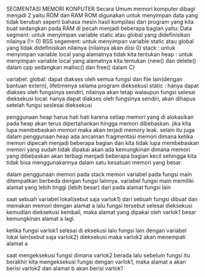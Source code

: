 SEGMENTASI MEMORI KONPUTER
Secara Umum memori komputer dibagi menjadi 2 yaitu ROM dan RAM
ROM digunakan untuk menyimpan data yang tidak berubah seperti bahasa mesin hasil kompilasi dari program yang kita buat
sedangkan pada RAM di pecah menjadi beberapa bagian yaitu:
Data segment: untuk menyimpan variable static atau global yang didefinisikan nilainya (!= 0)
BSS segement: untuk menyimpan variable static atau global yang tidak didefinisikan nilainya (nilainya akan diisi 0)
stack : untuk menyimpan variable local yang alamatnya tidak kita tentukan
heap : untuk menyimpan variable local yang alamatnya kita tentukan (new() dan delete() dalam cpp sedangkan malloc() dan free() dalam C)

variabel:
global: dapat diakses oleh semua fungsi dan file lain(dengan bantuan extern), lifetimenya selama program dieksekusi
static : hanya dapat diakses oleh fungsinya sendiri, nilainya akan tetap walaupun fungsi selesai dieksekusi
local: hanya dapat diakses oleh fungsinya sendiri, akan dihapus setelah fungsi seslesai dieksekusi

penggunaan heap harus hati hati karena setiap memori yang di alokasikan pada heap akan terus dipertahankan hingga memori dibebaskan. jika kita lupa membebaskan memori maka akan terjadi memory leak. selain itu juga dalam penggunaan heap ada ancaman fragmentasi memori dimana ketika memori dipecah menjadi beberapa bagian dan kita tidak lupa membebaskan memori yang sudah tidak dipakai akan ada kemungkinan dimana memori yang dibebaskan akan terbagi menjadi beberapa bagian kecil sehingga kita tidak bisa menggunakannya dalam satu kesatuan memori yang besar.

dalam penggunaan memori pada stack memori variabel pada fungsi main ditempatkan berbeda dengan fungsi lainnya. variabel fungsi main memiliki alamat yang lebih tinggi (lebih besar) dari pada alamat fungsi lain

saat sebuah variabel lokal(sebut saja varlok1) dari sebuah fungsi dibuat dan memakan memori dengan alamat a lalu fungsi tersebut selesai dieksekusi kemudian dieksekusi kembali, maka alamat yang dipakai oleh varlok1 besar kemungkinan alamat a lagi.

ketika fungsi varlok1 selesai di eksekusi lalu fungsi lain dengan variabel lokal lain(sebut saja varlok2) dieksekusi maka varlok2 akan menempati alamat a

saat mengeksekusi fungsi dimana varlok2 berada lalu sebelum fungsi itu berakhir kita mengeksekusi fungsi dengan varlok1, maka alamat a akan berisi varlok2 dan alamat b akan berisi varlok1
